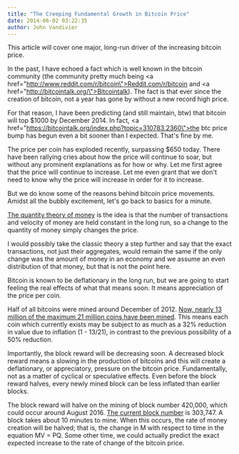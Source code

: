 ```yaml
---
title: "The Creeping Fundamental Growth in Bitcoin Price"
date: 2014-06-02 03:22:35
author: John Vandivier
---
```




This article will cover one major, long-run driver of the increasing bitcoin price.

In the past, I have echoed a fact which is well known in the bitcoin community (the community pretty much being <a href=\"http://www.reddit.com/r/bitcoin\">Reddit.com/r/bitcoin</a> and <a href=\"http://bitcointalk.org/\">Bitcointalk</a>). The fact is that ever since the creation of bitcoin, not a year has gone by without a new record high price.

For that reason, I have been predicting (and still maintain, btw) that bitcoin will top $1000 by December 2014. In fact, <a href=\"https://bitcointalk.org/index.php?topic=310783.2360\">the btc price bump has begun even a bit sooner than I expected</a>. That's fine by me.

The price per coin has exploded recently, surpassing $650 today. There have been rallying cries about how the price will continue to soar, but without any prominent explanations as for how or why. Let me first agree that the price will continue to increase. Let me even grant that we don't need to know why the price will increase in order for it to increase.

But we do know some of the reasons behind bitcoin price movements. Amidst all the bubbly excitement, let's go back to basics for a minute.
<p style=\"text-align: left;\"><a href=\"http://en.wikipedia.org/w/index.php?title=Quantity_theory_of_money&amp;oldid=608932797\">The quantity theory of money</a> is the idea is that the number of transactions and velocity of money are held constant in the long run, so a change to the quantity of money simply changes the price.</p>
<p style=\"text-align: left;\">I would possibly take the classic theory a step further and say that the exact transactions, not just their aggregates, would remain the same if the only change was the amount of money in an economy and we assume an even distribution of that money, but that is not the point here.</p>
<p style=\"text-align: left;\">Bitcoin is known to be deflationary in the long run, but we are going to start feeling the real effects of what that means soon. It means appreciation of the price per coin.</p>
<p style=\"text-align: left;\">Half of all bitcoins were mined around December of 2012. <a href=\"https://blockchain.info/charts/total-bitcoins?timespan=2year&amp;showDataPoints=false&amp;daysAverageString=1&amp;show_header=true&amp;scale=0&amp;address=\">Now, nearly 13 million of the maximum 21 million coins have been mined</a>. This means each coin which currently exists may be subject to as much as a 32% reduction in value due to inflation (1 - 13/21), in contrast to the previous possibility of a 50% reduction.</p>
<p style=\"text-align: left;\">Importantly, the block reward will be decreasing soon. A decreased block reward means a slowing in the production of bitcoins and this will create a deflationary, or appreciatory, pressure on the bitcoin price. Fundamentally, not as a matter of cyclical or speculative effects. Even before the block reward halves, every newly mined block can be less inflated than earlier blocks.</p>
<p style=\"text-align: left;\">The block reward will halve on the mining of block number 420,000, which could occur around August 2016. <a href=\"https://blockexplorer.com/q/getblockcount\">The current block number</a> is 303,747. A block takes about 10 minutes to mine. When this occurs, the rate of money creation will be halved; that is, the change in M with respect to time in the equation MV = PQ. Some other time, we could actually predict the exact expected increase to the rate of change of the bitcoin price.</p>